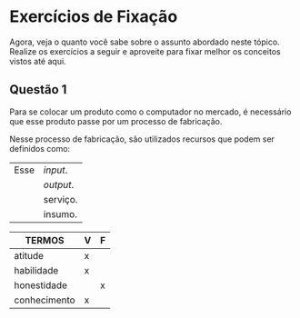 # Exercícios de Fixação

Agora, veja o quanto você sabe sobre o assunto abordado neste tópico. Realize os exercícios a seguir e aproveite para fixar melhor os conceitos vistos até aqui.

## Questão 1

Para se colocar um produto como o computador no mercado, é necessário que esse produto passe por um processo de fabricação.

Nesse processo de fabricação, são utilizados recursos que podem ser definidos como:

|      |           |
| ---- | --------- |
| Esse | _input_.  |
|      | _output_. |
|      | serviço.  |
|      | insumo.   |


| TERMOS       | V   | F   |
| ------------ | --- | --- |
| atitude      | x   |     |
| habilidade   | x   |     |
| honestidade  |     | x   |
| conhecimento | x   |     |
